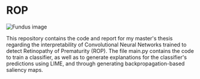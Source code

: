 # ROP

![Fundus image](https://miro.medium.com/max/1400/1*cFM4tWOcLeGjwxuqSNLytA.png)

This repository contains the code and report for my master's thesis regarding the interpretability of Convolutional Neural Networks trained to detect Retinopathy of Prematurity (ROP). The file main.py contains the code to train a classifier, as well as to generate explanations for the classifier's predictions using LIME, and through generating backpropagation-based saliency maps. 

